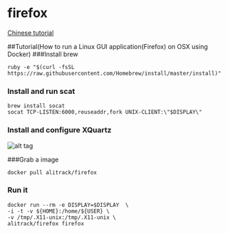 # firefox
[Chinese tutorial](http://alitrack.com/2016/10/07/%E5%A6%82%E4%BD%95%E5%9C%A8mac-osx%E4%B8%8B%E7%9A%84docker%E9%87%8C%E8%BF%90%E8%A1%8Clinux%E6%A1%8C%E9%9D%A2%E7%A8%8B%E5%BA%8F/)


##Tutorial(How to run a Linux GUI application(Firefox) on OSX using Docker)
###Install brew

```
ruby -e "$(curl -fsSL https://raw.githubusercontent.com/Homebrew/install/master/install)"
```

### Install and run scat

```
brew install socat
socat TCP-LISTEN:6000,reuseaddr,fork UNIX-CLIENT:\"$DISPLAY\"
```

### Install and configure XQuartz
![alt tag](http://alitrack.com/wp-content/uploads/2016/10/Screen-Shot-2016-10-07-at-3.09.23-PM.png)

###Grab a image

```
docker pull alitrack/firefox
```

### Run it

```
docker run --rm -e DISPLAY=$DISPLAY  \
-i -t -v ${HOME}:/home/${USER} \
-v /tmp/.X11-unix:/tmp/.X11-unix \
alitrack/firefox firefox
```
